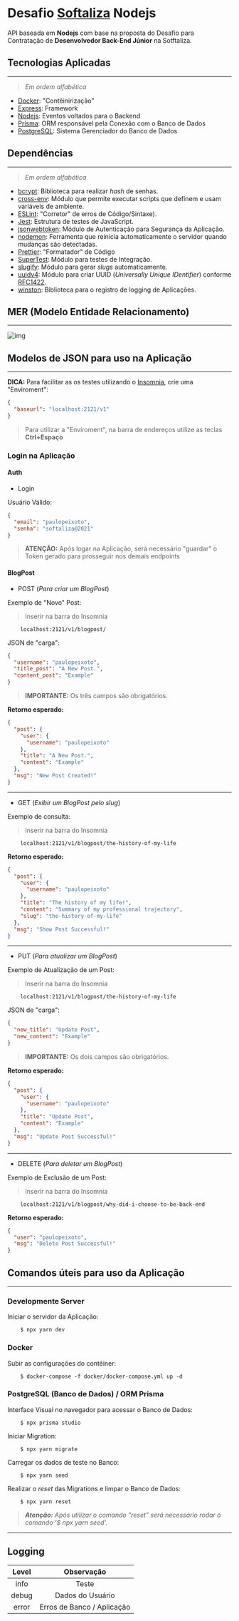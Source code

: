 # Desafio [Softaliza](https://softaliza.com.br/ 'Softaliza') Nodejs

API baseada em **Nodejs** com base na proposta do Desafio para Contratação de **Desenvolvedor Back-End Júnior** na Sotftaliza.

## Tecnologias Aplicadas

---

> _Em ordem alfabética_

- [Docker](https://www.docker.com/ 'Docker'): "Contêinirização"
- [Express](https://expressjs.com/ 'Express'): Framework
- [Nodejs](https://nodejs.org/en/ 'Nodejs'): Eventos voltados para o Backend
- [Prisma](https://www.prisma.io/ 'Prisma'): ORM responsável pela Conexão com o Banco de Dados
- [PostgreSQL](https://www.postgresql.org/ 'PostgreSQL'): Sistema Gerenciador do Banco de Dados

## Dependências

---

> _Em ordem alfabética_

- [bcrypt](https://www.npmjs.com/package/bcrypt 'bcrypt'): Biblioteca para realizar _hash_ de senhas.
- [cross-env](https://www.npmjs.com/package/cross-env 'cross-env'): Módulo que permite executar scripts que definem e usam variáveis de ambiente.
- [ESLint](https://eslint.org/ 'ESLint'): "Corretor" de erros de Código/Sintaxe).
- [Jest](https://jestjs.io/ 'Jest'): Estrutura de testes de JavaScript.
- [jsonwebtoken](https://www.npmjs.com/package/jsonwebtoken 'jsonwebtoken'): Módulo de Autenticação para Segurança da Aplicação.
- [nodemon](https://www.npmjs.com/package/nodemon 'nodemon'): Ferramenta que reinicia automaticamente o servidor quando mudanças são detectadas.
- [Prettier](https://prettier.io/ 'Prettier'): "Formatador" de Código
- [SuperTest](https://www.npmjs.com/package/supertest 'SuperTest'): Módulo para testes de Integração.
- [slugify](https://www.npmjs.com/package/slugify 'slugify'): Módulo para gerar _slugs_ automaticamente.
- [uuidv4](https://www.npmjs.com/package/uuidv4 'uuidv4'): Módulo para criar UUID (_Universally Unique IDentifier_) conforme [RFC1422].
- [winston](https://www.npmjs.com/package/winston 'winston'): Biblioteca para o registro de logging de Aplicações.

## MER (Modelo Entidade Relacionamento)

---

![img](https://github.com/padupe/desafio_softaliza-nodejs/blob/Routes/readme/MER.png)

## Modelos de JSON para uso na Aplicação

---

**DICA:** Para facilitar as os testes utilizando o [Insomnia](https://insomnia.rest/ 'Insomnia'), crie uma "Enviroment":

```json
{
  "baseurl": "localhost:2121/v1"
}
```

> Para utilizar a "Enviroment", na barra de endereços utilize as teclas **Ctrl+Espaço**

### Login na Aplicação

#### Auth

- Login

Usuário Válido:

```json
{
  "email": "paulopeixoto",
  "senha": "softaliza@2021"
}
```

> **ATENÇÃO:** Após logar na Aplicação, será necessário "guardar" o Token gerado para prosseguir nos demais endpoints

#### BlogPost

- POST (_Para criar um BlogPost_)

Exemplo de "Novo" Post:

> Inserir na barra do Insomnia

```
    localhost:2121/v1/blogpost/
```

JSON de "carga":

```json
{
  "username": "paulopeixoto",
  "title_post": "A New Post.",
  "content_post": "Example"
}
```

> **IMPORTANTE:** Os três campos são obrigatórios.

**Retorno esperado:**

```json
{
  "post": {
    "user": {
      "username": "paulopeixoto"
    },
    "title": "A New Post.",
    "content": "Example"
  },
  "msg": "New Post Created!"
}
```

---

- GET (_Exibir um BlogPost pelo slug_)

Exemplo de consulta:

> Inserir na barra do Insomnia

```
    localhost:2121/v1/blogpost/the-history-of-my-life
```

**Retorno esperado:**

```json
{
  "post": {
    "user": {
      "username": "paulopeixoto"
    },
    "title": "The history of my life!",
    "content": "Summary of my professional trajectory",
    "slug": "the-history-of-my-life"
  },
  "msg": "Show Post Successful!"
}
```

---

- PUT (_Para atualizar um BlogPost_)

Exemplo de Atualização de um Post:

> Inserir na barra do Insomnia

```
    localhost:2121/v1/blogpost/the-history-of-my-life
```

JSON de "carga":

```json
{
  "new_title": "Update Post",
  "new_content": "Example"
}
```

> **IMPORTANTE:** Os dois campos são obrigatórios.

**Retorno esperado:**

```json
{
  "post": {
    "user": {
      "username": "paulopeixoto"
    },
    "title": "Update Post",
    "content": "Example"
  },
  "msg": "Update Post Successful!"
}
```

---

- DELETE (_Para deletar um BlogPost_)

Exemplo de Exclusão de um Post:

> Inserir na barra do Insomnia

```
    localhost:2121/v1/blogpost/why-did-i-choose-to-be-back-end
```

**Retorno esperado:**

```json
{
  "user": "paulopeixoto",
  "msg": "Delete Post Successful!"
}
```

## Comandos úteis para uso da Aplicação

---

### Developmente Server

Iniciar o servidor da Aplicação:

```
    $ npx yarn dev
```

### Docker

Subir as configurações do contêiner:

```
    $ docker-compose -f docker/docker-compose.yml up -d
```

### PostgreSQL (Banco de Dados) / ORM Prisma

Interface Visual no navegador para acessar o Banco de Dados:

```
    $ npx prisma studio
```

Iniciar Migration:

```
    $ npx yarn migrate
```

Carregar os dados de teste no Banco:

```
    $ npx yarn seed
```

Realizar o _reset_ das Migrations e limpar o Banco de Dados:

```
    $ npx yarn reset
```

> _**Atenção:** Após utilizar o comando "reset" será necessário rodar o comando '$ npx yarn seed'._

---

## Logging

| Level |         Observação         |
| :---: | :------------------------: |
| info  |           Teste            |
| debug |      Dados do Usuário      |
| error | Erros de Banco / Aplicação |

[//]: #
[rfc1422]: https://www.ietf.org/rfc/rfc4122.txt
